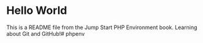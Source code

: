 # Hello World

This is a README file from the Jump Start PHP Environment book. 
Learning about Git and GitHub!# phpenv
